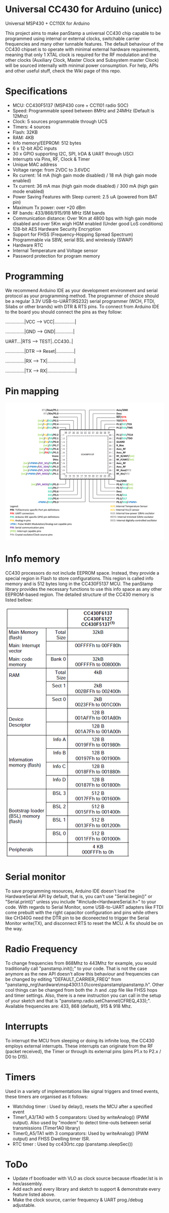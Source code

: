 # Universal CC430 for Arduino (unicc)
Universal MSP430 + CC110X for Arduino

This project aims to make panStamp a universal CC430 chip capable to be programmed using internal or external clocks, switchable carrier frequencies and many other tunnable features.
The default behaviour of the CC430 chipset is to operate with minimal external hardware requirements, meaning that only 1 XTAL clock is required for the RF modulation and the other clocks (Auxiliary Clock, Master Clock and Subsystem master Clock) will be sourced internally with minimal power consumption. For help, APIs and other useful stuff, check the Wiki page of this repo.


# Specifications

* MCU: CC430F5137 (MSP430 core + CC1101 radio SOC)
* Speed: Programmable speed between 8MHz and 24MHz (Default is 12Mhz)
* Clock: 5 sources programmable through UCS
* Timers: 4 sources
* Flash: 32KB
* RAM: 4KB
* Info memory/EEPROM: 512 bytes
* 6 x 12-bit ADC inputs
* 30 x GPIO supporting I2C, SPI, IrDA & UART through USCI
* Interrupts via Pins, RF, Clock & Timer
* Unique MAC address
* Voltage range: from 2VDC to 3.6VDC
* Rx current: 14 mA (high gain mode disabled) / 18 mA (high gain mode enabled)
* Tx current: 36 mA max (high gain mode disabled) / 300 mA (high gain mode enabled)
* Power Saving Features with Sleep current: 2.5 uA (powered from BAT pin)
* Maximum Tx power: over +20 dBm
* RF bands: 433/868/915/918 MHz ISM bands
* Communication distance: Over 1Km at 4800 bps with high gain mode disabled and over 5Km wigh HGM enabled
(Under good LoS conditions)
* 128-bit AES Hardware Security Encryption
* Support for FHSS (Frequency-Hopping Spread Spectrum)
* Programmable via SBW, serial BSL and wirelessly (SWAP)
* Hardware RTC
* Internal Temperature and Voltage sensor
* Password protection for program memory


# Programming

We recommend Arduino IDE as your development environment and serial protocol as your programming method. The programmer of choice should be a regular 3.3V USB-to-UART(RS232) serial programmer (WCH, FTDI, Silabs or other brands) with DTR & RTS pins. To connect from Arduino IDE to the board you should connect the pins as they follow:

...............|VCC --> VCC|................|

...............|GND --> GND|..............|

UART...|RTS --> TEST|..CC430..|

...............|DTR --> Reset|..............|

...............|RX  --> TX|.....................|

...............|TX  --> RX|......................|


# Pin mapping
![Pin Definitions](https://github.com/alexceltare2/arduino_nrg/blob/master/resources/cc430-pins.png)


# Info memory
CC430 processors do not include EEPROM space. Instead, they provide a special region in Flash to store configurations. This region is called info memory and is 512 bytes long in the CC430F5137 MCU. The panStamp library provides the necessary functions to use this info space as any other EEPROM-based region. The detailed structure of the CC430 memory is listed bellow:

![Memory](https://github.com/alexceltare2/arduino_nrg/blob/master/resources/cc430-mem.png)

# Serial monitor
To save programming resources, Arduino IDE doesn't load the HardwareSerial API by default, that is, you can't use "Serial.begin()" or "Serial.print()" unless you include "#include<HardwareSerial.h>" to your code.
With regards to Serial Monitor, some USB-to-UART adapters like FTDI come prebuilt with the right capacitor configuration and pins while others like CH340G need the DTR pin to be diconeected to trigger the Serial Monitor write(TX), and disconnect RTS to reset the MCU. A fix should be on the way.

# Radio Frequency
To change frequencies from 868Mhz to 443Mhz for example, you would traditionally call "panstamp.init();" to your code. That is not the case anymore as the new API doesn't allow this behaviour and frequencies can be changed by editing "DEFAULT_CARRIER_FREQ" from "panstamp_nrg\hardware\msp430\1.1.0\cores\panstamp\panstamp.h". Other cool things can be changed from both the .h and .cpp file like FHSS hops and timer settings. Also, there is a new instruction you can call in the setup of your sketch and that is "panstamp.radio.setChannel(CFREQ_433);". Available frequencies are: 433, 868 (default), 915 & 918 Mhz.
# Interrupts
To interrupt the MCU from sleeping or doing its infinite loop, the CC430 employs external interrupts. These interrupts can originate from the RF (packet received), the Timer or through its external pins (pins P1.x to P2.x / D0 to D15). 

# Timers
Used in a variety of implementations like signal triggers and timed events, these timers are organised as it follows:
- Watchdog timer : Used by delay(), resets the MCU after a specified event
- Timer1_A3/TA0 with 5 comparators: Used by writeAnalog() (PWM output). Also used by "modem" to detect time-outs between serial transmissions (Timer1A0 library)
- Timer0_A5/TA1 with 3 comparators: Used by writeAnalog() (PWM output) and FHSS Dwelling timer ISR.
- RTC timer : Used by cc430rtc.cpp (panstamp.sleepSec())

# ToDo
- Update rf bootloader with VLO as clock source because rfloader.lst is in hex/assembly.
- Add each and every library and sketch to support & demonstrate every feature listed above.
- Make the clock source, carrier frequency & UART prog./debug adjustable.
